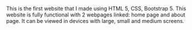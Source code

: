 This is the first website that I made using HTML 5, CSS, Bootstrap 5.
This website is fully functional with 2 webpages linked: home page and about page.
It can be viewed in devices with large, small and medium screens.
